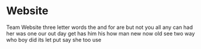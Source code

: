 # Website
Team Website
three letter words
the
and
for
are
but
not
you
all 
any
can 
had
her
was
one
our
out
day
get
has
him
his
how
man
new
now
old
see
two
way
who
boy
did
its
let
put
say
she
too
use
